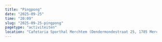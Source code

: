 ```yaml
---
title: "Pingpong"
date: "2025-09-25"
time: "20:09"
slug: "2025-09-25-pingpong"
pagetype: "activiteiten"
location: "Cafetaria Sporthal Merchtem (Dendermondestraat 25, 1785 Merchtem Flemish Region, Belgium)"
---
```





